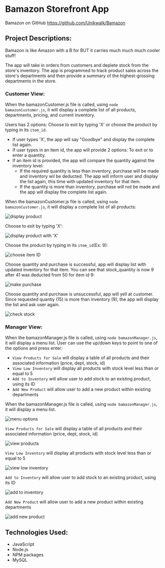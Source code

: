 # Bamazon Storefront App

Bamazon on GitHub https://github.com/Unikwalk/Bamazon

## Project Descriptions:

Bamazon is like Amazon with a B for BUT it carries much much much cooler stuff! 

The app will take in orders from customers and deplete stock from the store's inventory. The app is programmed to track product sales across the store's departments and then provide a summary of the highest-grossing departments in the store.

### Customer View:

When the bamazonCustomer.js file is called, using `node bamazonCustomer.js`, it will display a complete list of all products, departments, pricing, and current inventory. 

Users has 2 options: Choose to exit by typing 'X' or choose the product by typing in its `item_id`.

* If user types 'X', the app will say "Goodbye" and display the complete list again.
* If user types in an item id, the app will provide 2 options: To exit or to enter a quantity.
* If an item id is provided, the app will compare the quantity against the inventory level:
    * If the required quantity is less than inventory, purchase will be made and inventory wil be deducted. The app will inform user and display the list again, this time with updated inventory for that item.
    * If the quantity is more than inventory, purchase will not be made and the app will display the complete list again.


When the bamazonCustomer.js file is called, using `node bamazonCustomer.js`, it will display a complete list of all products:

![display product](images/displayProduct.JPG)


Choose to exit by typing 'X': 

![display product with 'X'](images/displayProductX.JPG)


Choose the product by typing in its `item_id`(Ex: 9):

![choose item ID](images/chooseItemID.JPG)


Choose quantity and purchase is successful, app will display list with updated inventory for that item.
You can see that stock_quantity is now 9 after 41 was deducted from 50 for item id 9:

![make purchase](images/makePurchase.JPG)


Choose quantity and purchase is unsuccessful, app will yell at customer. Since requested quantiy (15) is more than inventory (9), the app will display the list and ask user again.

![check stock](images/checkStock.JPG)


### Manager View:

When the bamazonManager.js file is called, using `node bamazonManager.js`, it will display a menu list.
User can use the up/down keys to point to one of the options and press enter:

* `View Products for Sale` will display a table of all products and their associated information (price, dept, stock, id)
* `View Low Inventory` will display all products with stock level less than or equal to 5
* `Add to Inventory` will allow user to add stock to an existing product, using its ID
* `Add New Product` will allow user to add a new product within existing departments


When the bamazonManager.js file is called, using `node bamazonManager.js`, it will display a menu list.

![menu options](images/menuOptions.JPG)


`View Products for Sale` will display a table of all products and their associated information (price, dept, stock, id)

![view products](images/viewProducts.JPG)


`View Low Inventory` will display all products with stock level less than or equal to 5

![view low inventory](images/viewLowInv.JPG)


`Add to Inventory` will allow user to add stock to an existing product, using its ID

![add to inventory](images/addInv.JPG)


`Add New Product` will allow user to add a new product within existing departments

![add new product](images/addPro.JPG)


## Technologies Used:
* JavaScript
* Node.js
* NPM packages
* MySQL







